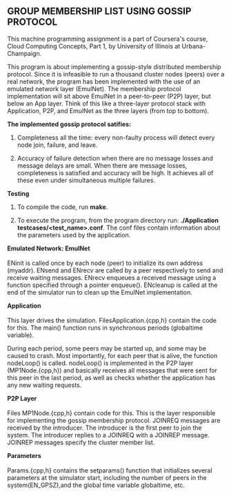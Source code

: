 <p align="center"><h2>GROUP MEMBERSHIP LIST USING GOSSIP PROTOCOL</h2></p>


This machine programming assignment is a part of Coursera's course, Cloud Computing Concepts, Part 1, by University of Illinois at Urbana-Champaign.

This program is about implementing a gossip-style distributed membership protocol. Since it is infeasible to run a thousand cluster nodes (peers) over a real network, the program has been implemented with the use of an emulated network layer (EmulNet). The membership protocol implementation will sit above EmulNet in a peer-to-peer (P2P) layer, but below an App layer. Think of this like a three-layer protocol stack with Application, P2P, and EmulNet as the three layers (from top to bottom).


**The implemented gossip protocol satifies:**

1. Completeness all the time: every non-faulty process will detect every node join, failure, and leave.

2. Accuracy of failure detection when there are no message losses and message delays are small. When there are message losses, completeness is satisfied and accuracy will be high. It achieves all of these even under simultaneous multiple failures.


**Testing**
1. To compile the code, run **make**.

2. To execute the program, from the program directory run: **./Application testcases/<test_name>.conf**. The conf files contain information about the parameters used by the application.


**Emulated Network: EmulNet**\
\
ENinit is called once by each node (peer) to initialize its own address (myaddr). ENsend and ENrecv are called by a peer respectively to send and receive waiting messages. ENrecv enqueues a received message using a function specified through a pointer enqueue(). ENcleanup is called at the end of the simulator run to clean up the EmulNet implementation.


**Application**\
\
This layer drives the simulation. FilesApplication.{cpp,h} contain the code for this. The main() function runs in synchronous periods (globaltime variable). 

During each period, some peers may be started up, and some may be caused to crash. Most importantly, for each peer that is alive, the function nodeLoop() is called. nodeLoop() is implemented in the P2P layer (MP1Node.{cpp,h}) and basically receives all messages that were sent for this peer in the last period, as well as checks whether the application has any new waiting requests.


**P2P Layer**\
\
Files MP1Node.{cpp,h} contain code for this. This is the layer responsible for implementing the gossip membership protocol. JOINREQ messages are received by the introducer. The introducer is the first peer to join the system. The introducer replies to a JOINREQ with a JOINREP message. JOINREP messages specify the cluster member list.


**Parameters**\
\
Params.{cpp,h} contains the setparams() function that initializes several parameters at the simulator start, including the number of peers in the system(EN_GPSZ),and the global time variable globaltime, etc.
